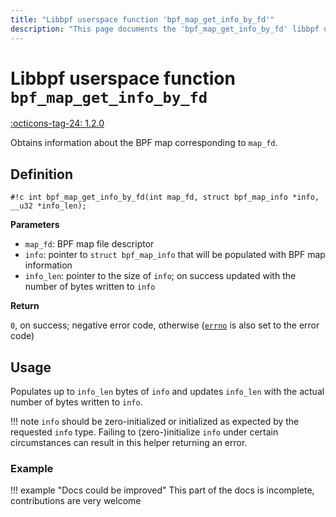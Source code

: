 ```yaml
---
title: "Libbpf userspace function 'bpf_map_get_info_by_fd'"
description: "This page documents the 'bpf_map_get_info_by_fd' libbpf userspace function, including its definition, usage, and examples."
---
```

# Libbpf userspace function `bpf_map_get_info_by_fd`

<!-- [LIBBPF_TAG] -->
[:octicons-tag-24: 1.2.0](https://github.com/libbpf/libbpf/releases/tag/v1.2.0)
<!-- [/LIBBPF_TAG] -->

Obtains information about the BPF map corresponding to `map_fd`.

## Definition

`#!c int bpf_map_get_info_by_fd(int map_fd, struct bpf_map_info *info, __u32 *info_len);`

**Parameters**

- `map_fd`: BPF map file descriptor
- `info`: pointer to `struct bpf_map_info` that will be populated with BPF map information
- `info_len`: pointer to the size of `info`; on success updated with the number of bytes written to `info`

**Return**

`0`, on success; negative error code, otherwise ([`errno`](https://man7.org/linux/man-pages/man3/errno.3.html) is also set to the error code)

## Usage

Populates up to `info_len` bytes of `info` and updates `info_len` with the actual number of bytes written to `info`. 

!!! note 
    `info` should be zero-initialized or initialized as expected by the requested `info` type. Failing to (zero-)initialize `info` under certain circumstances can result in this helper returning an error.

### Example

!!! example "Docs could be improved"
    This part of the docs is incomplete, contributions are very welcome
